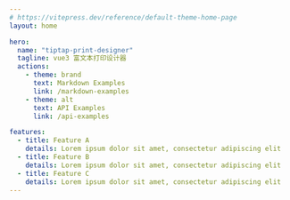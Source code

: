 ```yaml
---
# https://vitepress.dev/reference/default-theme-home-page
layout: home

hero:
  name: "tiptap-print-designer"
  tagline: vue3 富文本打印设计器
  actions:
    - theme: brand
      text: Markdown Examples
      link: /markdown-examples
    - theme: alt
      text: API Examples
      link: /api-examples

features:
  - title: Feature A
    details: Lorem ipsum dolor sit amet, consectetur adipiscing elit
  - title: Feature B
    details: Lorem ipsum dolor sit amet, consectetur adipiscing elit
  - title: Feature C
    details: Lorem ipsum dolor sit amet, consectetur adipiscing elit
---
```


<!-- <script setup>
import InteractiveGridPattern from './components/InteractiveGridPattern.vue'
</script>
<div class="place-content-center absolute w-[100%] h-[100%]">
    <InteractiveGridPattern
     squares-class-name="hover:fill-blue-500 "
     :squares=[100,100]
    />
</div> -->
